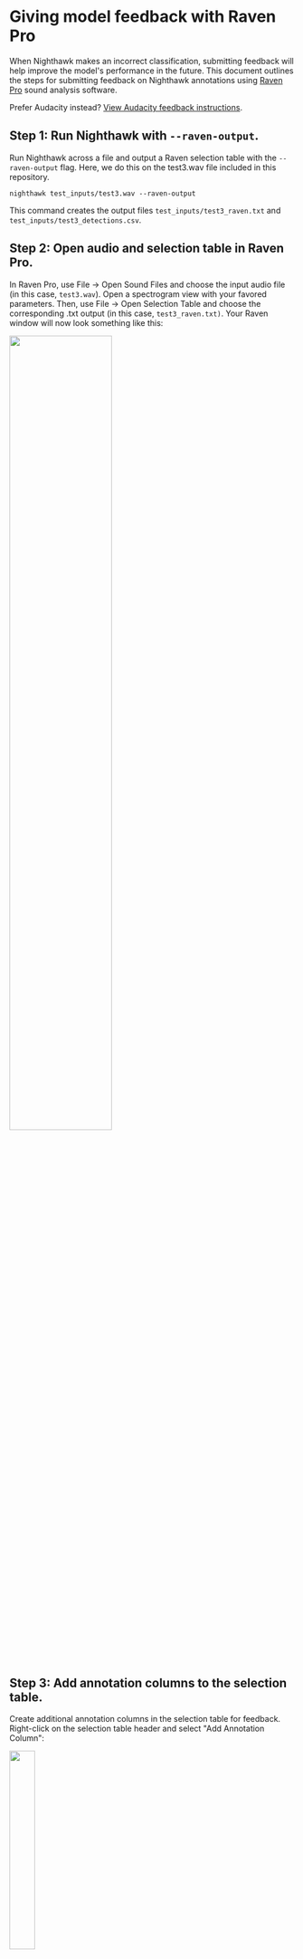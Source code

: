 # Giving model feedback with Raven Pro

When Nighthawk makes an incorrect classification, submitting feedback will help improve the model's performance in the future. This document outlines the steps for submitting feedback on Nighthawk annotations using [Raven Pro](https://ravensoundsoftware.com/software/raven-pro/) sound analysis software.

Prefer Audacity instead? [View Audacity feedback instructions](model_feedback_audacity.md).

## Step 1: Run Nighthawk with `--raven-output`.

Run Nighthawk across a file and output a Raven selection table with the `--raven-output` flag. Here, we do this on the test3.wav file included in this repository.

```         
nighthawk test_inputs/test3.wav --raven-output
```

This command creates the output files `test_inputs/test3_raven.txt` and `test_inputs/test3_detections.csv`.

## Step 2: Open audio and selection table in Raven Pro.

In Raven Pro, use File -\> Open Sound Files and choose the input audio file (in this case, `test3.wav`). Open a spectrogram view with your favored parameters. Then, use File -\> Open Selection Table and choose the corresponding .txt output (in this case, `test3_raven.txt)`. Your Raven window will now look something like this:

<img src="assets/file_and_seltab_opened.png" width="60%"/>

## Step 3: Add annotation columns to the selection table.

Create additional annotation columns in the selection table for feedback. Right-click on the selection table header and select "Add Annotation Column":

<img src="assets/add_annot.png" width="30%"/>

Name the new annotation column `category_update`:

<img src="assets/category_update.png" width="30%"/>

You have now added an empty `category_update` column to the selection table:

<img src="assets/category_update_col.png" width="30%"/>

## Step 4: Specify feedback in the `category_update` column.

There are four types of feedback you can provide: (1) specifying false positives; (2) correcting any incorrect identifications; (3) confirming Nighthawk's identifications; and (4) adding missing detections. Any of these are helpful - you can provide one, two, or all types of feedback. For example, you can provide feedback on only false positives (and not confirm, correct, or add anything).

### Specify false positives with `n`

If any Nighthawk detections actually contain no flight calls, enter `n` in the `category_update` column to specify that there are *no* flight calls in the selection. Use `n` for any of the following cases:

-   Insects, frogs, or other non-bird animals
-   Vocalizations of migratory birds that are **not** flight calls
-   Vocalizations of non-migratory birds
-   Human-made noise
-   Any other sound that is not a flight call

**IMPORTANT:** There must be **NO** flight calls present in the selection to use `n`. **DO NOT** use `n` if there are any flight calls present in the selection.

Be sure to save your selection table with any updates!

#### Example

The selection in question:

<img src="assets/n_box.png" width="60%"/>

Nighthawk thinks there is a Parulidae (warbler) call here, but we don't see an obvious call. Enter `n` in the `category_update` column to specify that there are *no* flight calls in this selection:

<img src="assets/n.png" width="30%"/>

### Correct identifications by specifying the correct category and shrinking the selection

For Nighthawk detections that are identified incorrectly (or could be identified more accurately) in the `predicted_category` column, do the following:

1.  Enter the correct classification in the `category_update` column. The entry must be one of the following:

    -   A valid species-level eBird code (the `code` column in [nighthawk/taxonomy/ebird_taxonomy.csv](../../nighthawk/taxonomy/ebird_taxonomy.csv))
    -   A valid species-level four-letter code (the `SPEC` column in [nighthawk/taxonomy/IBP-AOS-LIST21.csv](../../nighthawk/taxonomy/IBP-AOS-LIST21.csv))
    -   A valid group (the `group` column in [nighthawk/taxonomy/groups_ebird_codes.csv](../../nighthawk/taxonomy/groups_ebird_codes.csv))
    -   A valid family (the Latin word from the `family` column in [nighthawk/taxonomy/ebird_taxonomy.csv](../../nighthawk/taxonomy/ebird_taxonomy.csv))
    -   A valid order (the `order` column in [nighthawk/taxonomy/ebird_taxonomy.csv](../../nighthawk/taxonomy/ebird_taxonomy.csv))

2.  Shrink the selection to cover only the identified call.

3.  Be sure to save your selection table with any updates!

#### Example

The selection in question:

<img src="assets/turdidae_box_before.png" width="60%"/>

Nighthawk thinks there is a Passeriformes (passerine) call here. We think it can be confidently identified to family Turdidae (thrushes), so we enter `Turdidae` in the `category_update` column:

<img src="assets/turdidae.png" width="30%"/>

We make sure to shrink the selection so it defines a box around the specific call in question:

<img src="assets/turdidae_box_after.png" width="60%"/>

### Confirm identifications by using `c` and shrinking the selection

For Nighthawk detections that are identified correctly (in the `class` column), do the following steps:

1.  Enter `c` in the `category_update` column.
2.  Shrink the selection to cover only the correctly-identified call.
3.  Ensure any nearby flight calls are also boxed.
4.  Be sure to save your selection table with any updates!

#### Example

The selection in question:

<img src="assets/swathr_box_before.png" width="60%"/>

We think this is indeed swathr (Swainson's Thrush), so we enter `c` in the category_update column:

<img src="assets/swathr_c.png" width="30%"/>

We make sure to shrink the selection so it defines a box around the specific call in question:

<img src="assets/swathr_box_after.png" width="60%"/>

### Add any missed detections by creating a new selection

If you encounter flight calls that were not detected by Nighthawk, you can create a new selection and add the correct classification to the `category_update` column:

1.  Draw a new selection box around the call.
2.  Commit the selection by pressing Enter.
3.  Add the correct ID to the `category_update` column corresponding to the new selection.
4.  Be sure to save your selection table with any updates!

**IMPORTANT**: DO NOT add selections for vocalizations that are not flight calls.

#### Example

Note that for this example, which uses `test3.wav`, I have deleted some of Nighthawk's detections in order to demonstrate how to add new detections. If you run Nighthawk on `test3.wav`, you will likely not find any missed calls.

The audio in question. We see a faint Parulidae (warbler) call that Nighthawk has not detected:

<img src="assets/new_parulidae_spec.png" width="60%"/>

We draw a new selection box around the call. The box borders are dashed, which means we have not yet committed the selection:

<img src="assets/new_parulidae_uncommitted.png" width="60%"/>

After committing the selection, the box borders are solid:

<img src="assets/new_parulidae_committed.png" width="60%"/>

We add our ID to the `category_update` column:

<img src="assets/new_parulidae.png" width="30%"/>

## Step 5: Save selection table, record metadata in a .yml file, and run `prep_nighthawk` to compile feedback files.

Once you are finished reviewing a file, make sure to save the selection table (.txt file). Then, create a new YAML file with metadata about the recording. A YAML file is simply a text file with a particular formatting. Use `test3.yml` as a template. The contents of that file are shown here for easy reference.

**IMPORTANT: Please ensure that the recording start time entered in your YAML file is in Universal Coordinated Time (UTC) and NOT in your local time zone.**

```         
recordist:
    name: Benjamin Van Doren
    email: vandoren@cornell.edu

location:
    name: Ithaca_House
    latitude: 42.44
    longitude: -76.50

equipment:
    microphone: Sennheiser XS Lav Mic
    recorder: iPhone 8
    accessories: Belkin charge adapter and Anker powerbank

recording_session:
    start_time_utc: 2023-05-11 01:16:00
```

You should now have three different files:

-   An audio file that was run through Nighthawk (e.g. `test3.wav`)

-   A selection table (txt) file edited in Raven (e.g. `test3_raven.txt`)

-   A YAML file with metadata about your recording (e.g. `test3.yml`)

The final step is to run a utility that comes with the Nighthawk package, called `prep_feedback`. This command-line program takes audio, txt, and yml files and outputs a single .tar.gz archive to upload to the Nighthawk developers. For example, this is how we would run `prep_feedback` on our example files:

`prep_feedback --audio test3.wav --txt test3_raven.txt --yaml test3.yml`

This outputs the following:

```         
NOTE: Please ensure that the recording start time entered
in your YAML file is in Universal Coordinated Time (UTC).

Raven txt file detected.

Checks passed.
Writing archive BENJAMINVANDOREN_ITHACA-HOUSE_42.44_-76.50_20230511_011600_Z.tar.gz.

Done. Please send this file to Nighthawk developers.
```

The utility has now created a new file, a .tar.gz archive called `BENJAMINVANDOREN_ITHACA-HOUSE_42.44_-76.50_20230511_011600_Z.tar.gz`.

Now, please send us your .tar.gz file. Contact Benjamin Van Doren ([vandoren\@cornell.edu](mailto:vandoren@cornell.edu)) for instructions on submitting files, or for questions about errors encountered when running `prep_feedback`. This program runs various checks on the files to make sure they are consistent with our expectations; missing columns and typos of various kinds will result in an error.
